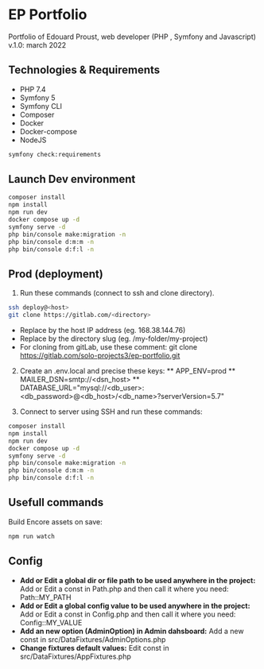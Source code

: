 # EP Portfolio

Portfolio of Edouard Proust, web developer (PHP , Symfony and Javascript)
v.1.0: march 2022

## Technologies & Requirements

- PHP 7.4
- Symfony 5
- Symfony CLI
- Composer
- Docker
- Docker-compose
- NodeJS

```bash
symfony check:requirements
```

## Launch Dev environment

```bash
composer install
npm install
npm run dev
docker compose up -d
symfony serve -d
php bin/console make:migration -n
php bin/console d:m:m -n
php bin/console d:f:l -n
```

## Prod (deployment)

1. Run these commands (connect to ssh and clone directory). 
```bash
ssh deploy@<host>
git clone https://gitlab.com/<directory>
```
- Replace <host> by the host IP address (eg. 168.38.144.76)
- Replace <directory> by the directory slug (eg. /my-folder/my-project)
- For cloning from gitLab, use these comment: git clone https://gitlab.com/solo-projects3/ep-portfolio.git

2. Create an .env.local and precise these keys:
** APP_ENV=prod
** MAILER_DSN=smtp://<dsn_host>
** DATABASE_URL="mysql://<db_user>:<db_password>@<db_host>/<db_name>?serverVersion=5.7"

3. Connect to server using SSH and run these commands:
```bash
composer install
npm install
npm run dev
docker compose up -d
symfony serve -d
php bin/console make:migration -n
php bin/console d:m:m -n
php bin/console d:f:l -n
```

## Usefull commands

Build Encore assets on save:
```bash
npm run watch
```

## Config

- **Add or Edit a global dir or file path to be used anywhere in the project:** 
Add or Edit a const in Path.php and then call it where you need: Path::MY_PATH
- **Add or Edit a global config value to be used anywhere in the project:** 
Add or Edit a const in Config.php and then call it where you need: Config::MY_VALUE
- **Add an new option (AdminOption) in Admin dahsboard:** 
Add a new const in src/DataFixtures/AdminOptions.php
- **Change fixtures default values:** 
Edit const in src/DataFixtures/AppFixtures.php
